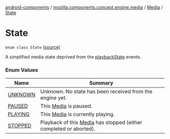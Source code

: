 [android-components](../../../index.md) / [mozilla.components.concept.engine.media](../../index.md) / [Media](../index.md) / [State](./index.md)

# State

`enum class State` [(source)](https://github.com/mozilla-mobile/android-components/blob/master/components/concept/engine/src/main/java/mozilla/components/concept/engine/media/Media.kt#L92)

A simplified media state deprived from the [playbackState](../playback-state.md) events.

### Enum Values

| Name | Summary |
|---|---|
| [UNKNOWN](-u-n-k-n-o-w-n.md) | Unknown. No state has been received from the engine yet. |
| [PAUSED](-p-a-u-s-e-d.md) | This [Media](../index.md) is paused. |
| [PLAYING](-p-l-a-y-i-n-g.md) | This [Media](../index.md) is currently playing. |
| [STOPPED](-s-t-o-p-p-e-d.md) | Playback of this [Media](../index.md) has stopped (either completed or aborted). |
